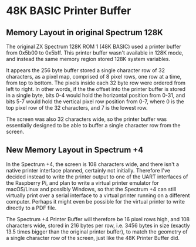 # 48K BASIC Printer Buffer

## Memory Layout in original Spectrum 128K

The original ZX Spectrum 128K ROM 1 (48K BASIC) used a printer buffer from
0x5b00 to 0x5bff. This printer buffer wasn't available in 128K mode, and
instead the same memory region stored 128K system variables.

It appears the 256 byte buffer stored a single character row of 32 characters,
as a pixel map, comprised of 8 pixel rows, one row at a time, from top to
bottom. The pixels inside each 32 byte row were ordered from left to right. In
other words, if the the offset into the printer buffer is stored in a single
byte, bits 0-4 would hold the horizontal position from 0-31, and bits 5-7 would
hold the vertical pixel row position from 0-7, where 0 is the top pixel row of
the 32 characters, and 7 is the lowest row.

The screen was also 32 characters wide, so the printer buffer was essentially
designed to be able to buffer a single character row from the screen.

## New Memory Layout in Spectrum +4

In the Spectrum +4, the screen is 108 characters wide, and there isn't a native
printer interface planned, certainly not initially. Therefore I've decided
instead to write the printer output to one of the UART interfaces of the
Raspberry Pi, and plan to write a virtual printer emulator for macOS/Linux and
possibly Windows, so that the Spectrum +4 can still virtually print over a
serial interface to a virtual printer running on a different computer.  Perhaps
it might even be possible for the virtual printer to write directly to a PDF
file.

The Spectrum +4 Printer Buffer will therefore be 16 pixel rows high, and 108
characters wide, stored in 216 bytes per row, i.e. 3456 bytes in size (exactly
13.5 times bigger than the original printer buffer), to match the geometry of a
single character row of the screen, just like the 48K Printer Buffer did.
